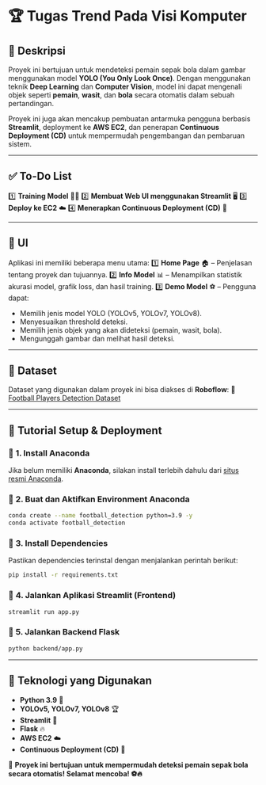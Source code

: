 # 🏆 Tugas Trend Pada Visi Komputer

## 📌 Deskripsi
Proyek ini bertujuan untuk mendeteksi pemain sepak bola dalam gambar menggunakan model **YOLO (You Only Look Once)**. Dengan menggunakan teknik **Deep Learning** dan **Computer Vision**, model ini dapat mengenali objek seperti **pemain**, **wasit**, dan **bola** secara otomatis dalam sebuah pertandingan. 

Proyek ini juga akan mencakup pembuatan antarmuka pengguna berbasis **Streamlit**, deployment ke **AWS EC2**, dan penerapan **Continuous Deployment (CD)** untuk mempermudah pengembangan dan pembaruan sistem.

---

## ✅ To-Do List
1️⃣ **Training Model** 🏋️‍♂️
2️⃣ **Membuat Web UI menggunakan Streamlit** 🖥️
3️⃣ **Deploy ke EC2** ☁️
4️⃣ **Menerapkan Continuous Deployment (CD)** 🚀

---

## 🎨 UI
Aplikasi ini memiliki beberapa menu utama:
1️⃣ **Home Page** 🏠 – Penjelasan tentang proyek dan tujuannya.
2️⃣ **Info Model** 📊 – Menampilkan statistik akurasi model, grafik loss, dan hasil training.
3️⃣ **Demo Model** ⚽ – Pengguna dapat:
   - Memilih jenis model YOLO (YOLOv5, YOLOv7, YOLOv8).
   - Menyesuaikan threshold deteksi.
   - Memilih jenis objek yang akan dideteksi (pemain, wasit, bola).
   - Mengunggah gambar dan melihat hasil deteksi.

---

## 📂 Dataset
Dataset yang digunakan dalam proyek ini bisa diakses di **Roboflow**:
🔗 [Football Players Detection Dataset](https://universe.roboflow.com/roboflow-jvuqo/football-players-detection-3zvbc)

---

## 🚀 Tutorial Setup & Deployment
### 🔹 **1. Install Anaconda**
Jika belum memiliki **Anaconda**, silakan install terlebih dahulu dari [situs resmi Anaconda](https://www.anaconda.com/).

### 🔹 **2. Buat dan Aktifkan Environment Anaconda**
```bash
conda create --name football_detection python=3.9 -y
conda activate football_detection
```

### 🔹 **3. Install Dependencies**
Pastikan dependencies terinstal dengan menjalankan perintah berikut:
```bash
pip install -r requirements.txt
```

### 🔹 **4. Jalankan Aplikasi Streamlit (Frontend)**
```bash
streamlit run app.py
```

### 🔹 **5. Jalankan Backend Flask**
```bash
python backend/app.py
```

---

## 📌 Teknologi yang Digunakan
- **Python 3.9** 🐍
- **YOLOv5, YOLOv7, YOLOv8** 🏆
- **Streamlit** 🎨
- **Flask** 🔥
- **AWS EC2** ☁️
- **Continuous Deployment (CD)** 🔄

🎯 **Proyek ini bertujuan untuk mempermudah deteksi pemain sepak bola secara otomatis! Selamat mencoba! ⚽🔥**